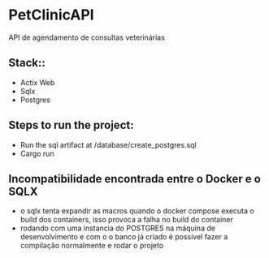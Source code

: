 # PetClinicAPI
API de agendamento de consultas veterinárias

## Stack::
- Actix Web
- Sqlx
- Postgres

## Steps to run the project:
- Run the sql artifact at /database/create_postgres.sql
- Cargo run

## Incompatibilidade encontrada entre o Docker e o SQLX
- o sqlx tenta expandir as macros quando o docker compose executa o build dos containers, isso
provoca a falha no build do container
- rodando com uma instancia do POSTGRES na máquina de desenvolvimento e com o o banco já criado
é possivel fazer a compilação normalmente e rodar o projeto
